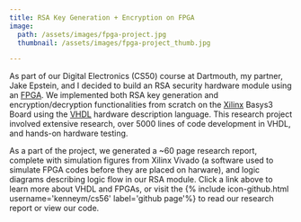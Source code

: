 ```yaml
---
title: RSA Key Generation + Encryption on FPGA
image:
  path: /assets/images/fpga-project.jpg
  thumbnail: /assets/images/fpga-project_thumb.jpg

---
```

As part of our Digital Electronics (CS50) course at Dartmouth, my partner, Jake Epstein, and I decided to build an RSA security hardware module using an [FPGA](https://en.wikipedia.org/wiki/Field-programmable_gate_array). We implemented both RSA key generation and encryption/decryption functionalities from scratch on the [Xilinx](https://www.xilinx.com/) Basys3 Board using the [VHDL](https://en.wikipedia.org/wiki/VHDL) hardware description language. This research project involved extensive research, over 5000 lines of code development in VHDL, and hands-on hardware testing.

As a part of the project, we generated a ~60 page research report, complete with simulation figures from Xilinx Vivado (a software used to simulate FPGA codes before they are placed on harware), and logic diagrams describing logic flow in our RSA module. Click a link above to learn more about VHDL and FPGAs, or visit the {% include icon-github.html username='kenneym/cs56' label='github page'%} to read our research report or view our code.
